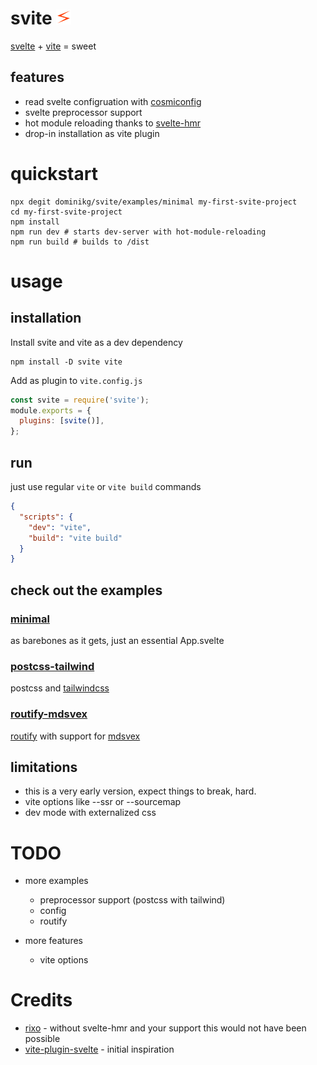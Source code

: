 # svite <img width=24 alt="svite-logo" src="svite-logo.svg"> 

[svelte](https://svelte.dev) + [vite](https://github.com/vitejs/vite#readme) = sweet

## features

- read svelte configruation with [cosmiconfig](https://github.com/davidtheclark/cosmiconfig#readme)
- svelte preprocessor support
- hot module reloading thanks to [svelte-hmr](https://github.com/rixo/svelte-hmr#readme)
- drop-in installation as vite plugin

# quickstart

```shell script
npx degit dominikg/svite/examples/minimal my-first-svite-project
cd my-first-svite-project
npm install
npm run dev # starts dev-server with hot-module-reloading
npm run build # builds to /dist
```

# usage

## installation

Install svite and vite as a dev dependency

```shell script
npm install -D svite vite
```

Add as plugin to `vite.config.js`

```js
const svite = require('svite');
module.exports = {
  plugins: [svite()],
};
```

## run

just use regular `vite` or `vite build` commands

```json
{
  "scripts": {
    "dev": "vite",
    "build": "vite build"
  }
}
```

## check out the examples

### [minimal](/examples/minimal)

as barebones as it gets, just an essential App.svelte

### [postcss-tailwind](/examples/postcss-tailwind)

postcss and [tailwindcss](https://tailwindcss.com)

### [routify-mdsvex](/examples/routify-mdsvex)

[routify](https://routify.dev) with support for [mdsvex](https://mdsvex.com)

## limitations

- this is a very early version, expect things to break, hard.
- vite options like --ssr or --sourcemap
- dev mode with externalized css

# TODO

- more examples

  - preprocessor support (postcss with tailwind)
  - config
  - routify

- more features

  - vite options

# Credits

- [rixo](https://github.com/rixo) - without svelte-hmr and your support this would not have been possible
- [vite-plugin-svelte](https://github.com/intrnl/vite-plugin-svelte) - initial inspiration
